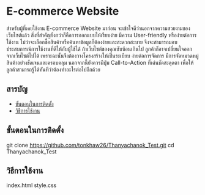 # E-commerce Website 

สำหรับผู้ที่เคยใช้งาน E-commerce Website มาก่อน จะเข้าใจดีว่านอกจากความสวยงามของเว็บไซต์แล้ว สิ่งที่สำคัญยิ่งกว่าก็คือการออกแบบให้เรียบง่าย มีความ User-friendly หรือง่ายต่อการใช้งาน ไม่ว่าจะเลือกซื้อสินค้าหรือค้นหาข้อมูลก็ต้องง่ายและสะดวกสะบาย จึงจะสามารถมอบประสบการณ์การใช้งานที่ดีให้กับผู้ใช้ได้ ถ้าเว็บไซต์ของคุณซับซ้อนเกินไป ลูกค้าก็อาจเปลี่ยนใจออกจากเว็บไซต์ไปได้ เพราะฉะนั้นจึงต้องวางโครงสร้างให้เป็นระเบียบ ง่ายต่อการจัดการ มีการจัดหมวดหมู่สินค้าอย่างชัดเจนและครอบคลุม นอกจากนี้ยังควรมีปุ่ม Call-to-Action ที่เด่นชัดสะดุดตา เพื่อให้ลูกค้าสามารถรู้ได้ทันทีว่าต้องทำอะไรต่อไปอีกด้วย

## สารบัญ

- [ขั้นตอนในการติดตั้ง](#%E0%B8%82%E0%B8%B1%E0%B9%89%E0%B8%99%E0%B8%95%E0%B8%AD%E0%B8%99%E0%B9%83%E0%B8%99%E0%B8%81%E0%B8%B2%E0%B8%A3%E0%B8%95%E0%B8%B4%E0%B8%94%E0%B8%95%E0%B8%B1%E0%B9%89%E0%B8%87)
- [วิธีการใช้งาน](#%E0%B8%A7%E0%B8%B4%E0%B8%98%E0%B8%B5%E0%B8%81%E0%B8%B2%E0%B8%A3%E0%B9%83%E0%B8%8A%E0%B9%89%E0%B8%87%E0%B8%B2%E0%B8%99)

## ขั้นตอนในการติดตั้ง

git clone https://github.com/tonkhaw26/Thanyachanok_Test.git
cd Thanyachanok_Test

## วิธีการใช้งาน
index.html
style.css
